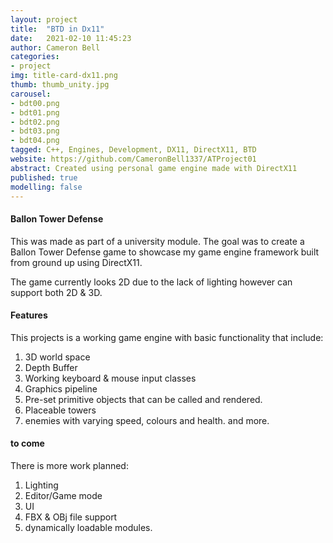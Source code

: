 ```yaml
---
layout: project
title:  "BTD in Dx11"
date:   2021-02-10 11:45:23
author: Cameron Bell
categories:
- project
img: title-card-dx11.png
thumb: thumb_unity.jpg
carousel:
- bdt00.png
- bdt01.png
- bdt02.png
- bdt03.png
- bdt04.png
tagged: C++, Engines, Development, DX11, DirectX11, BTD
website: https://github.com/CameronBell1337/ATProject01
abstract: Created using personal game engine made with DirectX11
published: true
modelling: false
---
```

#### Ballon Tower Defense
This was made as part of a university module. The goal was to create a Ballon Tower Defense game to showcase my game engine framework built from ground up using DirectX11.

The game currently looks 2D due to the lack of lighting however can support both 2D & 3D.
#### Features
This projects is a working game engine with basic functionality that include: 
1. 3D world space
2. Depth Buffer
3. Working keyboard & mouse input classes
4. Graphics pipeline
5. Pre-set primitive objects that can be called and rendered.
6. Placeable towers
7. enemies with varying speed, colours and health.
and more.
#### to come
There is more work planned:
1. Lighting
2. Editor/Game mode
3. UI
4. FBX & OBj file support
5. dynamically loadable modules.
